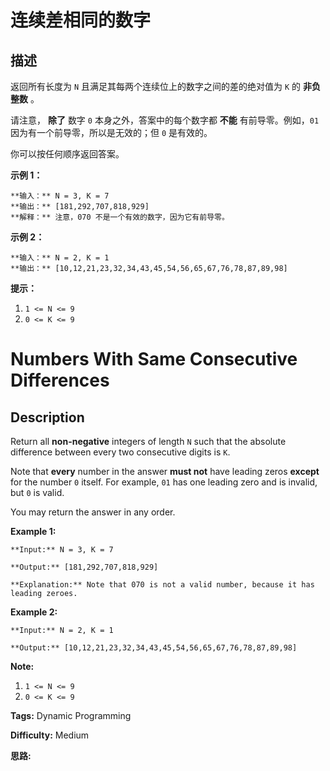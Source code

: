 # 连续差相同的数字

## 描述

返回所有长度为 `N` 且满足其每两个连续位上的数字之间的差的绝对值为 `K` 的 **非负整数** 。

请注意， **除了** 数字 `0` 本身之外，答案中的每个数字都 **不能** 有前导零。例如，`01` 因为有一个前导零，所以是无效的；但 `0` 是有效的。

你可以按任何顺序返回答案。



**示例 1：**

    
    
    **输入：** N = 3, K = 7
    **输出：** [181,292,707,818,929]
    **解释：** 注意，070 不是一个有效的数字，因为它有前导零。
    

**示例 2：**

    
    
    **输入：** N = 2, K = 1
    **输出：** [10,12,21,23,32,34,43,45,54,56,65,67,76,78,87,89,98]



**提示：**

  1. `1 <= N <= 9`
  2. `0 <= K <= 9`



# Numbers With Same Consecutive Differences

## Description



Return all **non-negative** integers of length `N` such that the absolute difference between every two consecutive digits is `K`.

Note that **every** number in the answer **must not** have leading zeros **except** for the number `0` itself. For example, `01` has one leading zero and is invalid, but `0` is valid.

You may return the answer in any order.



**Example 1:**

    
    
    **Input:** N = 3, K = 7
    **Output:** [181,292,707,818,929]
    **Explanation:** Note that 070 is not a valid number, because it has leading zeroes.
    

**Example 2:**

    
    
    **Input:** N = 2, K = 1
    **Output:** [10,12,21,23,32,34,43,45,54,56,65,67,76,78,87,89,98]



**Note:**

  1. `1 <= N <= 9`
  2. `0 <= K <= 9`


**Tags:** Dynamic Programming

**Difficulty:** Medium

**思路:**
